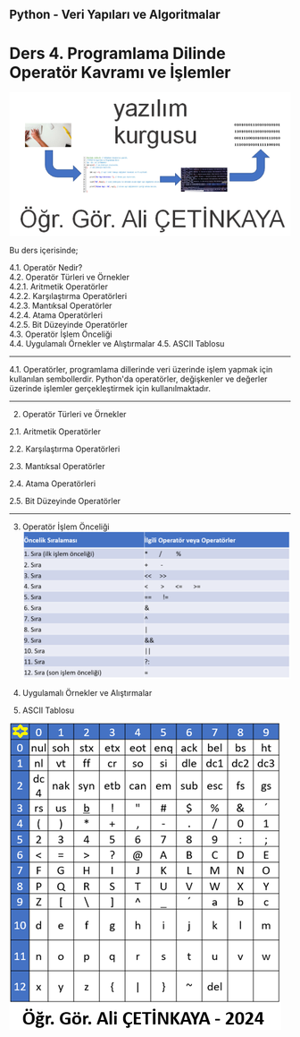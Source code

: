 ## Python - Veri Yapıları ve Algoritmalar
# Ders 4. Programlama Dilinde Operatör Kavramı ve İşlemler

![alternatif metin](https://github.com/acetinkaya/yapayzeka/blob/main/Programlama-8.png)

Bu ders içerisinde;

4.1. Operatör Nedir?  
4.2. Operatör Türleri ve Örnekler  
  4.2.1. Aritmetik Operatörler  
  4.2.2. Karşılaştırma Operatörleri  
  4.2.3. Mantıksal Operatörler  
  4.2.4. Atama Operatörleri  
  4.2.5. Bit Düzeyinde Operatörler   
4.3. Operatör İşlem Önceliği  
4.4. Uygulamalı Örnekler ve Alıştırmalar
4.5. ASCII Tablosu
  
---

4.1. Operatörler, programlama dillerinde veri üzerinde işlem yapmak için kullanılan sembollerdir. Python'da operatörler, değişkenler ve değerler üzerinde işlemler gerçekleştirmek için kullanılmaktadır.

---

2. Operatör Türleri ve Örnekler

2.1. Aritmetik Operatörler  
  
2.2. Karşılaştırma Operatörleri  
  
2.3. Mantıksal Operatörler  
  
2.4. Atama Operatörleri  
  
2.5. Bit Düzeyinde Operatörler   

---

3. Operatör İşlem Önceliği  
![alternatif metin](https://github.com/acetinkaya/veriyapilari-algoritma/blob/main/Programlama-1.png)

4. Uygulamalı Örnekler ve Alıştırmalar
  
5. ASCII Tablosu

![alternatif metin](https://github.com/acetinkaya/veriyapilari-algoritma/blob/main/Asci.png)
